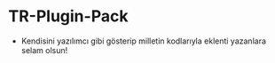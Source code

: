 # TR-Plugin-Pack
- Kendisini yazılımcı gibi gösterip milletin kodlarıyla eklenti yazanlara selam olsun!
